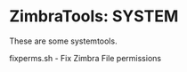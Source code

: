 ZimbraTools: SYSTEM
===========

These are some systemtools.

fixperms.sh - Fix Zimbra File permissions
